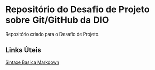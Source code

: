 #  Repositório do Desafio de Projeto sobre Git/GitHub da DIO
Repositório criado para o Desafio de Projeto.

##  Links Úteis
[Sintaxe Basica  Markdown](https://www.markdownguide.org/basic-syntax/)

